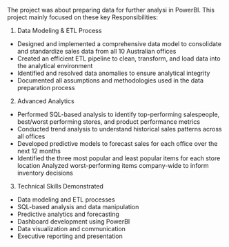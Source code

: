 The project was about preparing data for further analysi in PowerBI. This project mainly focused on these key Responsibilities:
1. Data Modeling & ETL Process
- Designed and implemented a comprehensive data model to consolidate and standardize sales data from all 10 Australian offices
- Created an efficient ETL pipeline to clean, transform, and load data into the analytical environment
- Identified and resolved data anomalies to ensure analytical integrity
- Documented all assumptions and methodologies used in the data preparation process

2. Advanced Analytics
- Performed SQL-based analysis to identify top-performing salespeople, best/worst performing stores, and product performance metrics
- Conducted trend analysis to understand historical sales patterns across all offices
- Developed predictive models to forecast sales for each office over the next 12 months
- Identified the three most popular and least popular items for each store location
Analyzed worst-performing items company-wide to inform inventory decisions

3. Technical Skills Demonstrated
- Data modeling and ETL processes
- SQL-based analysis and data manipulation
- Predictive analytics and forecasting
- Dashboard development using PowerBI
- Data visualization and communication
- Executive reporting and presentation
